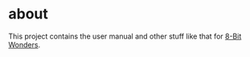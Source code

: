 # about
This project contains the user manual and other stuff like that for [8-Bit Wonders](https://github.com/eightbitwonders/app).




